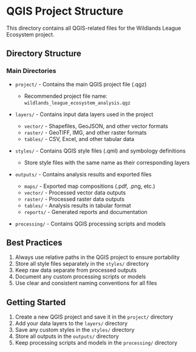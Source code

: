 # QGIS Project Structure

This directory contains all QGIS-related files for the Wildlands League Ecosystem project.

## Directory Structure

### Main Directories
- `project/` - Contains the main QGIS project file (.qgz)
  - Recommended project file name: `wildlands_league_ecosystem_analysis.qgz`

- `layers/` - Contains input data layers used in the project
  - `vector/` - Shapefiles, GeoJSON, and other vector formats
  - `raster/` - GeoTIFF, IMG, and other raster formats
  - `tables/` - CSV, Excel, and other tabular data

- `styles/` - Contains QGIS style files (.qml) and symbology definitions
  - Store style files with the same name as their corresponding layers

- `outputs/` - Contains analysis results and exported files
  - `maps/` - Exported map compositions (.pdf, .png, etc.)
  - `vector/` - Processed vector data outputs
  - `raster/` - Processed raster data outputs
  - `tables/` - Analysis results in tabular format
  - `reports/` - Generated reports and documentation

- `processing/` - Contains QGIS processing scripts and models

## Best Practices

1. Always use relative paths in the QGIS project to ensure portability
2. Store all style files separately in the `styles/` directory
3. Keep raw data separate from processed outputs
4. Document any custom processing scripts or models
5. Use clear and consistent naming conventions for all files

## Getting Started

1. Create a new QGIS project and save it in the `project/` directory
2. Add your data layers to the `layers/` directory
3. Save any custom styles in the `styles/` directory
4. Store all outputs in the `outputs/` directory
5. Keep processing scripts and models in the `processing/` directory
